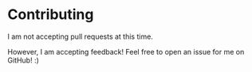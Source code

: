 # Contributing

I am not accepting pull requests at this time.

However, I am accepting feedback! Feel free to open an issue for me on GitHub! :)

